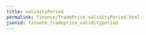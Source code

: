 ```yaml
---
title: validityPeriod
permalink: finance/TradePrice.validityPeriod.html
jsonid: finance_tradeprice_validityperiod
---
```

